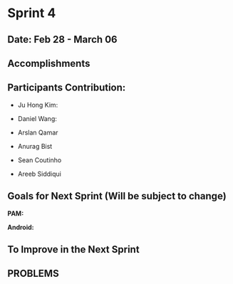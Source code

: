 # Sprint 4

## Date: Feb 28 - March 06

## Accomplishments


## Participants Contribution:
* Ju Hong Kim: 
    
* Daniel Wang: 

* Arslan Qamar 
   
* Anurag Bist

* Sean Coutinho
  
* Areeb Siddiqui


## Goals for Next Sprint (Will be subject to change)
**PAM:**

**Android:**

## To Improve in the Next Sprint

## PROBLEMS
